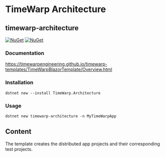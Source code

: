 # TimeWarp Architecture

## timewarp-architecture

[![NuGet](https://img.shields.io/nuget/v/TimeWarp.Architecture.svg)](https://www.nuget.org/packages/TimeWarp.Architecture/)
[![NuGet](https://img.shields.io/nuget/dt/TimeWarp.Architecture.svg)](https://www.nuget.org/packages/TimeWarp.Architecture/)

### Documentation

https://timewarpengineering.github.io/timewarp-templates/TimeWarpBlazorTemplate/Overview.html

### Installation

```console
dotnet new --install TimeWarp.Architecture
```

### Usage

```console
dotnet new timewarp-architecture -n MyTimeWarpApp
```

## Content

The template creates the distributed app projects and their corresponding test projects.
